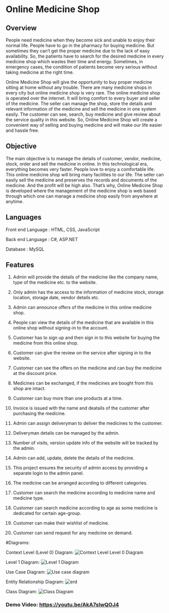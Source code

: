 # Online Medicine Shop

## Overview

People need medicine when they become sick and unable to enjoy their normal life. People have to go in the pharmacy for buying medicine. But sometimes they can’t get the proper medicine due to the lack of easy availability. So, the patients have to search for the desired medicine in every medicine shop which wastes their time and energy. Sometimes, in emergency cases, the condition of patients become very serious without taking medicine at the right time. 

Online Medicine Shop will give the opportunity to buy proper medicine sitting at home without any trouble. There are many medicine shops in every city but online medicine shop is very rare. The online medicine shop is operated over the internet. It will bring comfort to every buyer and seller of the medicine. The seller can manage the shop, store the details and relevant information of the medicine and sell the medicine in one system easily. The customer can see, search, buy medicine and give review about the service quality in this website. So, Online Medicine Shop will create a convenient way of selling and buying medicine and will make our life easier and hassle free.

## Objective  

The main objective is to manage the details of customer, vendor, medicine, stock, order and sell the medicine in online. In this technological era, everything becomes very faster. People love to enjoy a comfortable life. This online medicine shop will bring many facilities to our life. The seller can easily sell the medicine and preserves the records and documents of the medicine. And the profit will be high also. That’s why, Online Medicine Shop is developed where the management of the medicine shop is web based through which one can manage a medicine shop easily from anywhere at anytime.

## Languages

Front end Language : HTML, CSS, JavaScript

Back end Language : C#, ASP.NET

Database : MySQL


## Features

1. Admin will provide the details of the medicine like the company name, type of the medicine etc. to the website.

2. Only admin has the access to the information of medicine stock, storage location, storage date, vendor details etc.

3. Admin can announce offers of the medicine in this online medicine shop.

4. People can view the details of the medicine that are available in this online shop without signing-in to the account.

5. Customer has to sign up and then sign in to this website for buying the medicine from this online shop. 

6. Customer can give the review on the service after signing in to the website. 

7. Customer can see the offers on the medicine and can buy the medicine at the discount price.

8. Medicines can be exchanged, if the medicines are bought from this shop are intact.

9. Customer can buy more than one products at a time.

10. Invoice is issued with the name and deatails of the customer after purchasing the medicine.

11. Admin can assign deliveryman to deliver the medicines to the customer.

12. Deliveryman details can be managed by the admin.

13. Number of visits, version update info of the website will be tracked by the admin.

14. Admin can add, update, delete the details of the medicine.

15. This project ensures the security of admin access by providing a separate login to the admin panel. 

16. The medicine can be arranged according to different categories.

17. Customer can search the medicine according to medicine name and medicine type.

18. Customer can search medicine according to age as some medicine is dedicated for certain age-group.

19. Customer can make their wishlist of medicine.

20. Customer can send request for any medicine on demand. 

#Diagrams:

Context Level (Level 0) Diagram:
![Context Level Level 0 Diagram](https://user-images.githubusercontent.com/30154496/82128654-8fd73100-97de-11ea-951d-afe065bb7a15.jpg)


Level 1 Diagram:
![Level 1 Diagram](https://user-images.githubusercontent.com/30154496/82128659-95cd1200-97de-11ea-92ee-86d901b554cf.jpg)

Use Case Diagram:
![Use case diagram](https://user-images.githubusercontent.com/30154496/82128662-9cf42000-97de-11ea-81e8-4cbceae5a37c.jpg)

Entity Relationship Diagram:
![erd](https://user-images.githubusercontent.com/30154496/82128668-a2ea0100-97de-11ea-8f5c-ce2b60812153.jpg)

Class Diagram:
![Class Diagram](https://user-images.githubusercontent.com/30154496/82128683-bdbc7580-97de-11ea-915b-aba08f02ad75.jpg)


### Demo Video: https://youtu.be/AkA7slwQOJ4
